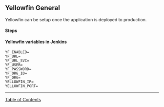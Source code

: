 ## Yellowfin General

Yellowfin can be setup once the application is deployed to production. 

#### Steps


#### Yellowfin variables in Jenkins
```
YF_ENABLED=
YF_URL=
YF_URL_SVC=
YF_USER=
YF_PASSWORD=
YF_ORG_ID=
YF_ORG=
YELLOWFIN_IP=
YELLOWFIN_PORT=
```

***
[Table of Contents](../README.md)